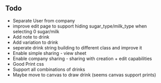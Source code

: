 ## Todo

* Separate User from company
* improve edit page to support hiding sugar_type/milk_type when selecting 0 sugar/milk
* Add note to drink
* Add variation to drink
* seperate drink string building to different class and improve it
* Enable simple sharing - view sheet
* Enable company sharing - sharing with creation + edit capabilities
* Good Print css
* Support all combinations of drinks
* Maybe move to canvas to draw drink (seems canvas support prints)